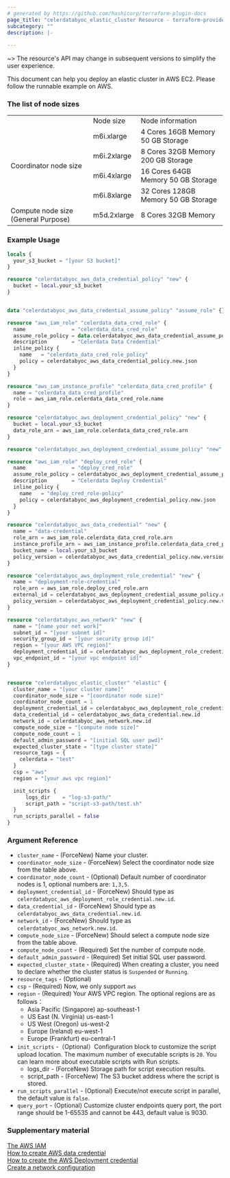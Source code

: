 ```yaml
---
# generated by https://github.com/hashicorp/terraform-plugin-docs
page_title: "celerdatabyoc_elastic_cluster Resource - terraform-provider-celerdatabyoc"
subcategory: ""
description: |-
  
---
```


~> The resource's API may change in subsequent versions to simplify the user experience.

This document can help you deploy an elastic cluster in AWS EC2. Please follow the runnable example on AWS.

### The list of node sizes
<table>
 <tbody>
  <tr>
   <td rowspan="2"></td>
   <td rowspan="2">Node size</td>
   <td rowspan="2">Node information</td>
  </tr>
  <tr height="17.55" style="height:17.55pt;">
  </tr>
  <tr>
   <td rowspan="7">Coordinator node size</td>
  </tr>
  <tr>
  </tr>
  <tr>
   <td>m6i.xlarge</td>
   <td>4 Cores 16GB Memory 50 GB Storage</td>
  </tr>
  <tr>
   <td>m6i.2xlarge</td>
   <td>8 Cores 32GB Memory 200 GB Storage</td>
  </tr>
  <tr>
   <td>m6i.4xlarge</td>
   <td>16 Cores 64GB Memory 50 GB Storage</td>
  </tr>
  <tr>
   <td>m6i.8xlarge</td>
   <td>32 Cores 128GB Memory 50 GB Storage</td>
  </tr>
  <tr>
  </tr>
  <tr>
   <td rowspan="7">Compute node size (General Purpose)</td>
   <td>m5d.2xlarge</td>
   <td>8 Cores 32GB Memory</td>
  </tr>
 </tbody>
</table>

### Example Usage

```terraform
locals {
  your_s3_bucket = "[your S3 bucket]" 
}

resource "celerdatabyoc_aws_data_credential_policy" "new" {
  bucket = local.your_s3_bucket
}


data "celerdatabyoc_aws_data_credential_assume_policy" "assume_role" {}

resource "aws_iam_role" "celerdata_data_cred_role" {
  name               = "celerdata_data_cred_role"
  assume_role_policy = data.celerdatabyoc_aws_data_credential_assume_policy.assume_role.json
  description        = "Celerdata Data Credential"
  inline_policy {
    name   = "celerdata_data_cred_role_policy"
    policy = celerdatabyoc_aws_data_credential_policy.new.json
  }
}

resource "aws_iam_instance_profile" "celerdata_data_cred_profile" {
  name = "celerdata_data_cred_profile"
  role = aws_iam_role.celerdata_data_cred_role.name
}

resource "celerdatabyoc_aws_deployment_credential_policy" "new" {
  bucket = local.your_s3_bucket
  data_role_arn = aws_iam_role.celerdata_data_cred_role.arn
}

resource "celerdatabyoc_aws_deployment_credential_assume_policy" "new" {}

resource "aws_iam_role" "deploy_cred_role" {
  name               = "deploy_cred_role"
  assume_role_policy = celerdatabyoc_aws_deployment_credential_assume_policy.new.json
  description        = "Celerdata Deploy Credential"
  inline_policy {
    name   = "deploy_cred_role-policy"
    policy = celerdatabyoc_aws_deployment_credential_policy.new.json
  }
}

resource "celerdatabyoc_aws_data_credential" "new" {
  name = "data-credential"
  role_arn = aws_iam_role.celerdata_data_cred_role.arn
  instance_profile_arn = aws_iam_instance_profile.celerdata_data_cred_profile.arn
  bucket_name = local.your_s3_bucket
  policy_version = celerdatabyoc_aws_data_credential_policy.new.version
}

resource "celerdatabyoc_aws_deployment_role_credential" "new" {
  name = "deployment-role-credential"
  role_arn = aws_iam_role.deploy_cred_role.arn
  external_id = celerdatabyoc_aws_deployment_credential_assume_policy.new.external_id
  policy_version = celerdatabyoc_aws_deployment_credential_policy.new.version
}

resource "celerdatabyoc_aws_network" "new" {
  name = "[name your net work]"
  subnet_id = "[your subnet id]"
  security_group_id = "[your security group id]"
  region = "[your AWS VPC region]"
  deployment_credential_id = celerdatabyoc_aws_deployment_role_credential.new.id
  vpc_endpoint_id = "[your vpc endpoint id]"
}


resource "celerdatabyoc_elastic_cluster" "elastic" {
  cluster_name = "[your cluster name]"
  coordinator_node_size = "[coordinator node size]"
  coordinator_node_count = 1
  deployment_credential_id = celerdatabyoc_aws_deployment_role_credential.new.id
  data_credential_id = celerdatabyoc_aws_data_credential.new.id
  network_id = celerdatabyoc_aws_network.new.id
  compute_node_size = "[compute node size]"
  compute_node_count = 1
  default_admin_password = "[initial SQL user pwd]"
  expected_cluster_state = "[type cluster state]"
  resource_tags = {
    celerdata = "test"
  }
  csp = "aws"
  region = "[your aws vpc region]"

  init_scripts {
      logs_dir    = "log-s3-path/"
      script_path = "script-s3-path/test.sh" 
  }
  run_scripts_parallel = false
}
```

### Argument Reference

 * `cluster_name` - (ForceNew) Name your cluster.
 * `coordinator_node_size` - (ForceNew) Select the coordinator node size from the table above.
 * `coordinator_node_count` - (Optional) Default number of coordinator nodes is 1, optional numbers are: `1,3,5`.
 * `deployment_credential_id` - (ForceNew) Should type as `celerdatabyoc_aws_deployment_role_credential.new.id`.
 * `data_credential_id` - (ForceNew) Should type as `celerdatabyoc_aws_data_credential.new.id`.
 * `network_id` - (ForceNew) Should type as `celerdatabyoc_aws_network.new.id`.
 * `compute_node_size` - (ForceNew) Should select a compute node size from the table above.
 * `compute_node_count` - (Required) Set the number of compute node.
 * `default_admin_password` - (Required) Set initial SQL user password.
 * `expected_cluster_state` - (Required) When creating a cluster, you need to declare whether the cluster status is `Suspended` or `Running`.
 * `resource_tags` - (Optional)
 * `csp` - (Required) Now, we only support `aws`
 * `region` - (Required) Your AWS VPC region. The optional regions are as follows：
    - Asia Pacific (Singapore) ap-southeast-1
    - US East (N. Virginia) us-east-1
    - US West (Oregon) us-west-2
    - Europe (Ireland) eu-west-1
    - Europe (Frankfurt) eu-central-1
 * `init_scripts` -（Optional）Configuration block to customize the script upload location. The maximum number of executable scripts is `20`. You can learn more about executable scripts with Run scripts.
    - logs_dir - (ForceNew) Storage path for script execution results.
    - script_path - (ForceNew) The S3 bucket address where the script is stored.
 * `run_scripts_parallel` - (Optional) Execute/not execute script in parallel, the default value is `false`.
 * `query_port` - (Optional) Customize cluster endpoints query port, the port range should be 1-65535 and cannot be
  443, default value is 9030.
### Supplementary material

[The AWS IAM](https://us-east-1.console.aws.amazon.com/iamv2/home?region=us-east-1#/policies)<br />
[How to create AWS data credential](https://docs-sandbox.celerdata.com/en-us/main/cloud_settings/manage_storage_configurations)<br />
[How to create the AWS Deployment credential](https://docs-sandbox.celerdata.com/en-us/main/cloud_settings/manage_credentials)<br />
[Create a network configuration](https://docs-sandbox.celerdata.com/en-us/main/cloud_settings/manage_network_configurations)
